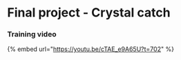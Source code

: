 # Final project - Crystal catch



### Training video

{% embed url="https://youtu.be/cTAE_e9A65U?t=702" %}
